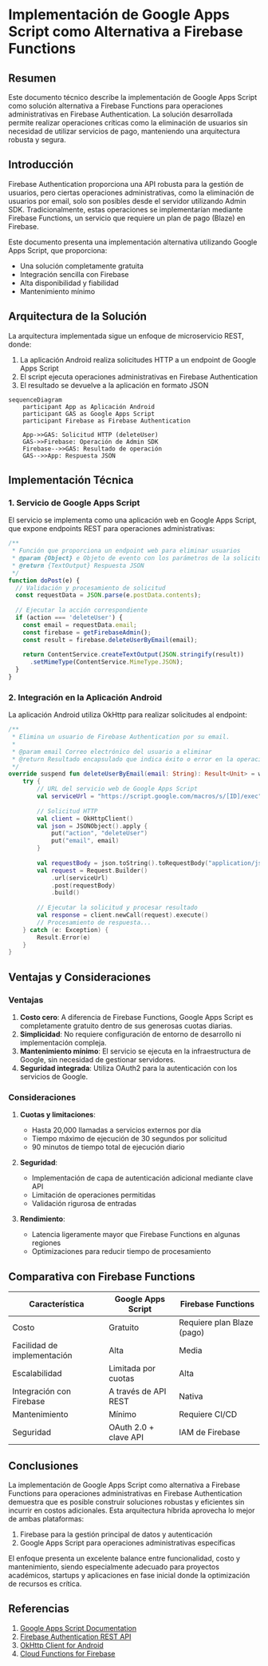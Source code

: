 # Implementación de Google Apps Script como Alternativa a Firebase Functions

## Resumen

Este documento técnico describe la implementación de Google Apps Script como solución alternativa a Firebase Functions para operaciones administrativas en Firebase Authentication. La solución desarrollada permite realizar operaciones críticas como la eliminación de usuarios sin necesidad de utilizar servicios de pago, manteniendo una arquitectura robusta y segura.

## Introducción

Firebase Authentication proporciona una API robusta para la gestión de usuarios, pero ciertas operaciones administrativas, como la eliminación de usuarios por email, solo son posibles desde el servidor utilizando Admin SDK. Tradicionalmente, estas operaciones se implementarían mediante Firebase Functions, un servicio que requiere un plan de pago (Blaze) en Firebase.

Este documento presenta una implementación alternativa utilizando Google Apps Script, que proporciona:
- Una solución completamente gratuita
- Integración sencilla con Firebase
- Alta disponibilidad y fiabilidad
- Mantenimiento mínimo

## Arquitectura de la Solución

La arquitectura implementada sigue un enfoque de microservicio REST, donde:

1. La aplicación Android realiza solicitudes HTTP a un endpoint de Google Apps Script
2. El script ejecuta operaciones administrativas en Firebase Authentication
3. El resultado se devuelve a la aplicación en formato JSON

```mermaid
sequenceDiagram
    participant App as Aplicación Android
    participant GAS as Google Apps Script
    participant Firebase as Firebase Authentication
    
    App->>GAS: Solicitud HTTP (deleteUser)
    GAS->>Firebase: Operación de Admin SDK
    Firebase-->>GAS: Resultado de operación
    GAS-->>App: Respuesta JSON
```

## Implementación Técnica

### 1. Servicio de Google Apps Script

El servicio se implementa como una aplicación web en Google Apps Script, que expone endpoints REST para operaciones administrativas:

```javascript
/**
 * Función que proporciona un endpoint web para eliminar usuarios
 * @param {Object} e Objeto de evento con los parámetros de la solicitud
 * @return {TextOutput} Respuesta JSON
 */
function doPost(e) {
  // Validación y procesamiento de solicitud
  const requestData = JSON.parse(e.postData.contents);
  
  // Ejecutar la acción correspondiente
  if (action === 'deleteUser') {
    const email = requestData.email;
    const firebase = getFirebaseAdmin();
    const result = firebase.deleteUserByEmail(email);
    
    return ContentService.createTextOutput(JSON.stringify(result))
      .setMimeType(ContentService.MimeType.JSON);
  }
}
```

### 2. Integración en la Aplicación Android

La aplicación Android utiliza OkHttp para realizar solicitudes al endpoint:

```kotlin
/**
 * Elimina un usuario de Firebase Authentication por su email.
 * 
 * @param email Correo electrónico del usuario a eliminar
 * @return Resultado encapsulado que indica éxito o error en la operación
 */
override suspend fun deleteUserByEmail(email: String): Result<Unit> = withContext(Dispatchers.IO) {
    try {
        // URL del servicio web de Google Apps Script
        val serviceUrl = "https://script.google.com/macros/s/[ID]/exec"
        
        // Solicitud HTTP
        val client = OkHttpClient()
        val json = JSONObject().apply {
            put("action", "deleteUser")
            put("email", email)
        }
        
        val requestBody = json.toString().toRequestBody("application/json".toMediaType())
        val request = Request.Builder()
            .url(serviceUrl)
            .post(requestBody)
            .build()
            
        // Ejecutar la solicitud y procesar resultado
        val response = client.newCall(request).execute()
        // Procesamiento de respuesta...
    } catch (e: Exception) {
        Result.Error(e)
    }
}
```

## Ventajas y Consideraciones

### Ventajas

1. **Costo cero**: A diferencia de Firebase Functions, Google Apps Script es completamente gratuito dentro de sus generosas cuotas diarias.
2. **Simplicidad**: No requiere configuración de entorno de desarrollo ni implementación compleja.
3. **Mantenimiento mínimo**: El servicio se ejecuta en la infraestructura de Google, sin necesidad de gestionar servidores.
4. **Seguridad integrada**: Utiliza OAuth2 para la autenticación con los servicios de Google.

### Consideraciones

1. **Cuotas y limitaciones**:
   - Hasta 20,000 llamadas a servicios externos por día
   - Tiempo máximo de ejecución de 30 segundos por solicitud
   - 90 minutos de tiempo total de ejecución diario
   
2. **Seguridad**:
   - Implementación de capa de autenticación adicional mediante clave API
   - Limitación de operaciones permitidas
   - Validación rigurosa de entradas

3. **Rendimiento**:
   - Latencia ligeramente mayor que Firebase Functions en algunas regiones
   - Optimizaciones para reducir tiempo de procesamiento

## Comparativa con Firebase Functions

| Característica | Google Apps Script | Firebase Functions |
|----------------|-------------------|-------------------|
| Costo | Gratuito | Requiere plan Blaze (pago) |
| Facilidad de implementación | Alta | Media |
| Escalabilidad | Limitada por cuotas | Alta |
| Integración con Firebase | A través de API REST | Nativa |
| Mantenimiento | Mínimo | Requiere CI/CD |
| Seguridad | OAuth 2.0 + clave API | IAM de Firebase |

## Conclusiones

La implementación de Google Apps Script como alternativa a Firebase Functions para operaciones administrativas en Firebase Authentication demuestra que es posible construir soluciones robustas y eficientes sin incurrir en costos adicionales. Esta arquitectura híbrida aprovecha lo mejor de ambas plataformas:

1. Firebase para la gestión principal de datos y autenticación
2. Google Apps Script para operaciones administrativas específicas

El enfoque presenta un excelente balance entre funcionalidad, costo y mantenimiento, siendo especialmente adecuado para proyectos académicos, startups y aplicaciones en fase inicial donde la optimización de recursos es crítica.

## Referencias

1. [Google Apps Script Documentation](https://developers.google.com/apps-script)
2. [Firebase Authentication REST API](https://firebase.google.com/docs/reference/rest/auth)
3. [OkHttp Client for Android](https://square.github.io/okhttp/)
4. [Cloud Functions for Firebase](https://firebase.google.com/docs/functions) 
